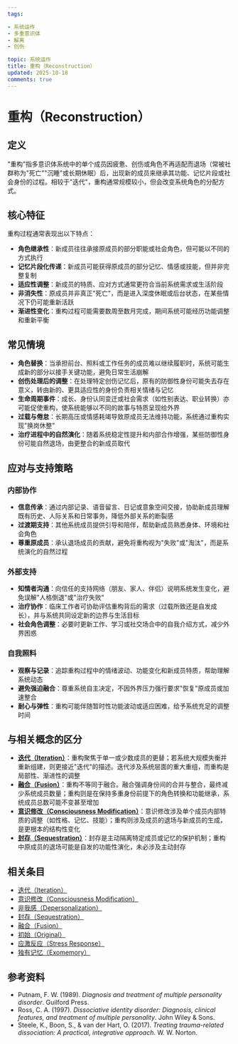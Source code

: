 ```yaml
---
tags:

- 系统运作
- 多重意识体
- 解离
- 创伤

topic: 系统运作
title: 重构（Reconstruction）
updated: 2025-10-18
comments: true
---
```


# 重构（Reconstruction）

## 定义

"重构"指多意识体系统中的单个成员因疲惫、创伤或角色不再适配而退场（常被社群称为"死亡""沉睡"或长期休眠）后，出现新的成员来继承其功能、记忆片段或社会身份的过程。相较于"迭代"，重构通常规模较小，但会改变系统角色的分配方式。

## 核心特征

重构过程通常表现出以下特点：

- **角色继承性**：新成员往往承接原成员的部分职能或社会角色，但可能以不同的方式执行
- **记忆片段化传递**：新成员可能获得原成员的部分记忆、情感或技能，但并非完整复制
- **适应性调整**：新成员的特质、应对方式通常更符合当前系统需求或生活阶段
- **非消失性**：原成员并非真正"死亡"，而是进入深度休眠或后台状态，在某些情况下仍可能重新活跃
- **渐进性变化**：重构过程可能需要数周至数月完成，期间系统可能经历功能调整和重新平衡

## 常见情境

- **角色替换**：当承担前台、照料或工作任务的成员难以继续履职时，系统可能生成新的部分以接手关键功能，避免日常生活崩解
- **创伤处理后的调整**：在处理特定创伤记忆后，原有的防御性身份可能失去存在意义，转由新的、更具适应性的身份负责相关情绪与记忆
- **生命周期事件**：成长、身份认同变迁或社会需求（如性别表达、职业转换）亦可能促使重构，使系统能够以不同的故事与特质呈现给外界
- **过载与倦怠**：长期高压或情感耗竭导致原成员无法维持功能，系统通过重构实现"换岗休整"
- **治疗进程中的自然演化**：随着系统稳定性提升和内部合作增强，某些防御性身份可能自然退场，由更整合的新成员取代

## 应对与支持策略

### 内部协作

- **信息传承**：通过内部记录、语音留言、日记或意象空间交接，协助新成员理解既有历史、人际关系和日常事务，降低外部关系的断裂感
- **过渡期支持**：其他系统成员提供引导和陪伴，帮助新成员熟悉身体、环境和社会角色
- **尊重原成员**：承认退场成员的贡献，避免将重构视为"失败"或"淘汰"，而是系统演化的自然过程

### 外部支持

- **知情者沟通**：向信任的支持网络（朋友、家人、伴侣）说明系统发生变化，避免误解"人格倒退"或"治疗失败"
- **治疗协作**：临床工作者可协助评估重构背后的需求（过载所致还是自发成长），并与系统共同设定新的边界与生活目标
- **社会角色调整**：必要时更新工作、学习或社交场合中的自我介绍方式，减少外界困惑

### 自我照料

- **观察与记录**：追踪重构过程中的情绪波动、功能变化和新成员特质，帮助理解系统动态
- **避免强迫融合**：尊重系统自主决定，不因外界压力强行要求"恢复"原成员或加速整合
- **耐心与弹性**：重构可能伴随暂时性功能波动或适应困难，给予系统充足的调整时间

## 与相关概念的区分

- [**迭代（Iteration）**](Iteration.md)：重构聚焦于单一或少数成员的更替；若系统大规模失衡并重新组建，则更接近"迭代"的描述。迭代涉及系统层面的重大重组，而重构是局部性、渐进性的调整
- [**融合（Fusion）**](Fusion.md)：重构不等同于融合。融合强调身份间的合并与整合，最终减少系统成员数量；重构则是在保持多重身份前提下的角色转换和功能继承，系统成员总数可能不变甚至增加
- [**意识修改（Consciousness Modification）**](Consciousness-Modification.md)：意识修改涉及单个成员内部特质的调整（如性格、记忆、技能）；重构则涉及成员的退场与新成员的生成，是更根本的结构性变化
- [**封存（Sequestration）**](Sequestration.md)：封存是主动隔离特定成员或记忆的保护机制；重构中原成员的退场可能是自发的功能性演化，未必涉及主动封存

## 相关条目

- [迭代（Iteration）](Iteration.md)
- [意识修改（Consciousness Modification）](Consciousness-Modification.md)
- [非我感（Depersonalization）](Not-Me-Feeling.md)
- [封存（Sequestration）](Sequestration.md)
- [融合（Fusion）](Fusion.md)
- [初始（Original）](Original.md)
- [应激反应（Stress Response）](Stress-Response.md)
- [独有记忆（Exomemory）](Exomemory.md)

## 参考资料

- Putnam, F. W. (1989). *Diagnosis and treatment of multiple personality disorder*. Guilford Press.
- Ross, C. A. (1997). *Dissociative identity disorder: Diagnosis, clinical features, and treatment of multiple personality*. John Wiley & Sons.
- Steele, K., Boon, S., & van der Hart, O. (2017). *Treating trauma-related dissociation: A practical, integrative approach*. W. W. Norton.
